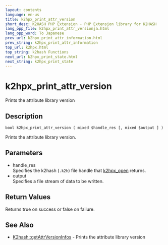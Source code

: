 ```yaml
---
layout: contents
language: en-us
title: k2hpx_print_attr_version
short_desc: K2HASH PHP Extension - PHP Extension library for K2HASH
lang_opp_file: k2hpx_print_attr_versionja.html
lang_opp_word: To Japanese
prev_url: k2hpx_print_attr_information.html
prev_string: k2hpx_print_attr_information
top_url: k2hpx.html
top_string: k2hash Functions
next_url: k2hpx_print_state.html
next_string: k2hpx_print_state
---
```


# k2hpx_print_attr_version
Prints the attribute library version

## Description
```
bool k2hpx_print_attr_version ( mixed $handle_res [, mixed $output ] )
```
Prints the attribute library version. 

## Parameters
- handle_res  
Specifies the k2hash (`.k2h`) file handle that [k2hpx_open](k2hpx_open.html) returns.
- output  
Specifies a file stream of data to be written.

## Return Values
Returns true on success or false on failure. 

## See Also
- [K2hash::getAttrVersionInfos](k2h_getattrversioninfos.html) - Prints the attribute library version
